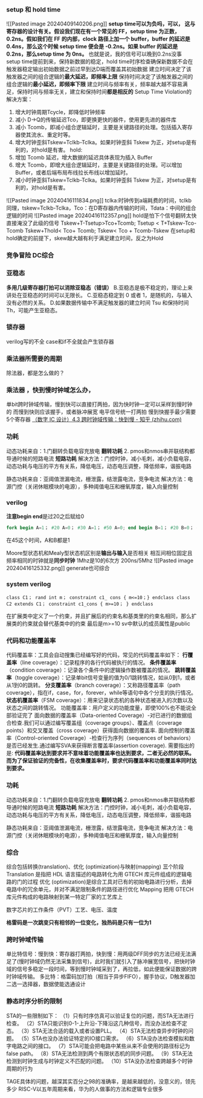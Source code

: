### setup 和 hold time
![[Pasted image 20240409140206.png]]
**setup time可以为负吗，可以， 这与寄存器的设计有关。假设我们现在有一个常见的 FF，setup time 为正数， 0.2ns。假如我们在 FF 的内部，clock 路径上加一个 buffer，buffer 的延迟是 0.4ns，那么这个时候 setup time 便会是 -0.2ns。如果 buffer 的延迟是 0.2ns，那么setup time 为 0ns。** 也就是说，我的信号可以晚到0.2ns没事
setup time提前到来，保持新数据的稳定，hold time时序检查确保新数据不会在触发器稳定输出初始数据之前过早到达D端而覆盖其初始数据
建立时间决定了该触发器之间的组合逻辑的**最大延迟，即频率上限**
保持时间决定了该触发器之间的组合逻辑的**最小延迟，即频率下限**
建立时间与频率有关，频率越大越不容易满足，保持时间与频率无关，建立和保持时间**都是相反的**
Setup Time Violation的解决方案：
1. 增大时钟周期Tcycle，即降低时钟频率
2. 减小 D->Q的传输延迟Tco，即更换更快的器件，使用更先进的器件库
3. 减小 Tcomb，即减小组合逻辑延时，主要是关键路径的处理。包括插入寄存器使其流水、重定时等。
4. 增大时钟歪斜Tskew=Tclkb-Tclka。如果时钟歪斜 Tskew 为正，对setup是有利的，对hold是有害。
hold:
1. 增加 Tcomb 延迟，增大数据的延迟具体表现为插入 Buffer
2. 增大 Tcomb，即增大组合逻辑延时，主要是关键路径的处理。可以增加Buffer，或者后端布局布线拉长布线以增加延时。
3. 减小时钟歪斜Tskew=Tclkb-Tclka。如果时钟歪斜 Tskew 为正，对setup是有利的，对hold是有害。

![[Pasted image 20240416111834.png]]
tclka:时钟传到a端耗费的时间，tclkb同理，tskew=Tclkb-Tclka，Tco：在D寄存器内传输的时间，Tdata：中间的组合逻辑的时间
![[Pasted image 20240416112357.png]]
hold是怕下个信号翻转太快直接淹没了此级的信号
Tskew+T-Tsetup>Tco+Tcomb; Tsetup < T+Tskew-Tco-Tcomb
Tskew+Thold< Tco+ Tcomb; Tskew< Tco + Tcomb-Tskew
在setup和hold确定的前提下，skew越大越有利于满足建立时间，反之为Hold

### 竞争冒险 DC综合
### 亚稳态
**多用几级寄存器打拍可以消除亚稳态（错误）** B.亚稳态是极不稳定的，理论上来讲处在亚稳态的时间可以无限长。 C.亚稳态稳定到 0 或者 1，是随机的，与输入没有必然的关系。 D.如果数据传输中不满足触发器的建立时间 Tsu 和保持时间 Th，可能产生亚稳态。

### 锁存器
verilog写的不全 case和if不全就会产生锁存器

### 乘法器所需要的周期
除法器，都是怎么做的？

### 乘法器 ，快到慢时钟域怎么办，

单bit跨时钟域传输，慢到快可以直接打两拍，因为快时钟一定可以采样到慢时钟的
而慢到快则应该握手，或者脉冲展宽
电平信号统一打两拍
慢到快握手最少需要5个寄存器
[（数字 IC 设计）4.3 跨时钟域传输：快到慢 - 知乎 (zhihu.com)](https://zhuanlan.zhihu.com/p/405937960)


### 功耗
动态功耗来自：1.门翻转负载电容充放电 **翻转功耗** 2. pmos和nmos串并联结构都导通时候的短路电流 **短路功耗**
解决方法：门控时钟，减小毛刺，减小负载电容，动态功耗与电压的平方有关系，降低电压，动态电压调整，降低频率，谐振电路

静态功耗来自：亚阈值泄漏电流，栅泄露，结泄露电流，竞争电流
解决方法：电源门控（关闭休眠模块的电源），多种阈值电压和栅氧厚度，输入向量控制


### verilog
**注意begin end**是过20之后赋给0
```verilog
fork begin A=1； #20 A=0； #30 A=1； #50 A=0; end begin B=1； #20 B=0； #30 B=1； #50 B=0. End join
```
在45这个时间，A和B都是1

Moore型状态机和Mealy型状态机区别是**输出与输入**是否相关
相互间相位固定且频率相同的时钟就是**同步时钟**
1Mhz是10的6次方 200ns/5Mhz
![[Pasted image 20240416125332.png]]
generate也可综合


### system verilog
```
class C1； rand int m； constraint c1_ cons { m<=10；} endclass class C2 extends C1； constraint c1_cons { m>=10； } endclass
```
在扩展类中定义了一个约束，并且扩展后的约束名和基类里的约束名相同，那么扩展类的约束就会替代基类中的约束 最后是m>=10
sv中默认的成员属性是public

### 代码和功能覆盖率
代码覆盖率：工具会自动搜集已经编写好的代码，常见的代码覆盖率如下：
**行覆盖率**（line coverage）：记录程序的各行代码被执行的情况。
**条件覆盖率**（condition coverage）：记录各个条件中的逻辑操作数被覆盖的情况。
**跳转覆盖率**（toggle coverage）：记录单bit信号变量的值为0/1跳转情况，如从0到1，或者从1到0的跳转。
**分支覆盖率**（branch coverage）：又称路径覆盖率（path coverage），指在if，case，for，forever，while等语句中各个分支的执行情况。
**状态机覆盖率**（FSM coverage）：用来记录状态机的各种状态被进入的次数以及状态之间的跳转情况。
功能覆盖率：用户定义的功能度量，即使100%也不能说全部验证完了
面向数据的覆盖率（Data-oriented Coverage）-对已进行的数据组合检查.我们可以通过编写覆盖组（coverage groups）、覆盖点（coverage points）和交叉覆盖（cross coverage）获得面向数据的覆盖率.
面向控制的覆盖率（Control-oriented Coverage）-检查行为序列（sequences of behaviors）是否已经发生.通过编写SVA来获得断言覆盖率(assertion coverage).
需要指出的是: **代码覆盖率达到要求并不意味着功能覆盖率也达到要求，二者无必然的联系。而为了保证验证的完备性，在收集覆盖率时，要求代码覆盖率和功能覆盖率同时达到要求。**


### 功耗
动态功耗来自：1.门翻转负载电容充放电 **翻转功耗** 2. pmos和nmos串并联结构都导通时候的短路电流 **短路功耗**
解决方法：门控时钟，减小毛刺，减小负载电容，动态功耗与电压的平方有关系，降低电压，动态电压调整，降低频率，谐振电路

静态功耗来自：亚阈值泄漏电流，栅泄露，结泄露电流，竞争电流
解决方法：电源门控（关闭休眠模块的电源），多种阈值电压和栅氧厚度，输入向量控制

### 综合
综合包括转换(translation)、优化 (optimization)与映射(mapping) **三**个阶段
Translation 是指把 HDL 语言描述的电路转化为用 GTECH 库元件组成的逻辑电路的门的过程
优化 (optimization)是综合工具对已有的初始电路进行分析，去掉电路中的冗余单元，并对不满足限制条件的路径进行优化
Mapping 把用 GTECH 库元件构成的电路映射到某一特定厂家的工艺库上

数字芯片的工作条件（PVT）工艺、电压、温度

**格雷码是一次跳变只有相邻的一位变化，独热码是只有一位为1**

### 跨时钟域传输
单比特信号：慢到快：寄存器打两拍，快到慢：用两级DFF同步的方法已经无法满足了(慢时钟域仍然无法采集到信号)，此时我们就引入了脉冲展宽信号，把快时钟域的信号多稳定一段时间，等到慢时钟域采到了，再拉低，如此便能保证数据的跨时钟域传输。
多比特：格雷码加打拍（相当于异步FIFO），握手协议，D触发器加二选一选择器，数据使能选通设计

### 静态时序分析的限制
STA的一些限制如下：
（1）只有时序仿真可以验证复位的问题，而STA无法进行检查。
（2）STA只能识别0-1-上升沿-下降沿这几种信号，而没办法检查不定态。
（3）STA无法合适的载入或者设置PLL。
（4）STA无法检查异步时钟的问题。
（5）STA也没办法验证特定的IO接口需求。
（6）STA没办法检查模拟和数字电路之间的接口。
（7）STA可能会把电路中某些从来不会使用的路径标记为false path。
（8）STA无法检测到两个有限状态机的同步问题。
（9）STA无法检测到时钟生成与时钟定义不匹配的问题。
（10）STA没办法检查跨越多个时钟周期的行为

TAGE具体的问题，越深其实百分之98的准确率，是越来越低的，没意义的，领先多少
RISC-V以五年周期来看，华为的人做事的方法和逻辑专业很多














